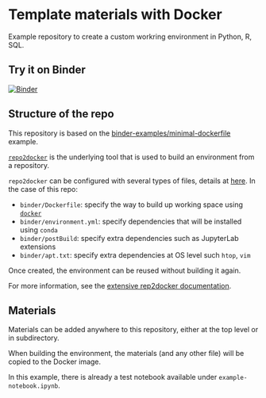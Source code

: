 # Template materials with Docker

Example repository to create a custom workring environment in Python, R, SQL.

## Try it on Binder

[![Binder](https://mybinder.org/badge_logo.svg)](https://mybinder.org/v2/gh/dongchirua/template-docker/HEAD)

## Structure of the repo

This repository is based on the [binder-examples/minimal-dockerfile](https://github.com/binder-examples/minimal-dockerfile) example.

[`repo2docker`](https://repo2docker.readthedocs.io) is the underlying tool that is used to build an environment from a repository.

`repo2docker` can be configured with several types of files, details at [here](https://repo2docker.readthedocs.io/en/latest/config_files.html). In the case of this repo:

- `binder/Dockerfile`: specify the way to build up working space using [`docker`](https://mybinder.readthedocs.io/en/latest/tutorials/dockerfile.html)
- `binder/environment.yml`: specify dependencies that will be installed using `conda`
- `binder/postBuild`: specify extra dependencies such as JupyterLab extensions
- `binder/apt.txt`: specify extra dependencies at OS level such `htop`, `vim`

Once created, the environment can be reused without building it again.

For more information, see the [extensive rep2docker documentation](https://repo2docker.readthedocs.io).

## Materials

Materials can be added anywhere to this repository, either at the top level or in subdirectory.

When building the environment, the materials (and any other file) will be copied to the Docker image.

In this example, there is already a test notebook available under `example-notebook.ipynb`.
